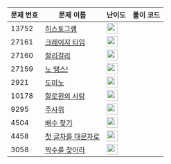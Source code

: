 | 문제 번호 | 문제 이름 | 난이도 | 풀이 코드 |
| --- | --- | --- | --- |
| 13752 | [히스토그램](https://www.acmicpc.net/problem/13752) | <img height="25px" width="25px=" src="https://static.solved.ac/tier_small/3.svg"/> |  |
| 27161 | [크레이지 타임](https://www.acmicpc.net/problem/27161) | <img height="25px" width="25px=" src="https://static.solved.ac/tier_small/5.svg"/> |  |
| 27160 | [할리갈리](https://www.acmicpc.net/problem/27160) | <img height="25px" width="25px=" src="https://static.solved.ac/tier_small/4.svg"/> |  |
| 27159 | [노 땡스!](https://www.acmicpc.net/problem/27159) | <img height="25px" width="25px=" src="https://static.solved.ac/tier_small/3.svg"/> |  |
| 2921 | [도미노](https://www.acmicpc.net/problem/2921) | <img height="25px" width="25px=" src="https://static.solved.ac/tier_small/3.svg"/> |  |
| 10178 | [할로윈의 사탕](https://www.acmicpc.net/problem/10178) | <img height="25px" width="25px=" src="https://static.solved.ac/tier_small/3.svg"/> |  |
| 9295 | [주사위](https://www.acmicpc.net/problem/9295) | <img height="25px" width="25px=" src="https://static.solved.ac/tier_small/3.svg"/> |  |
| 4504 | [배수 찾기](https://www.acmicpc.net/problem/4504) | <img height="25px" width="25px=" src="https://static.solved.ac/tier_small/3.svg"/> |  |
| 4458 | [첫 글자를 대문자로](https://www.acmicpc.net/problem/4458) | <img height="25px" width="25px=" src="https://static.solved.ac/tier_small/3.svg"/> |  |
| 3058 | [짝수를 찾아라](https://www.acmicpc.net/problem/3058) | <img height="25px" width="25px=" src="https://static.solved.ac/tier_small/3.svg"/> |  |

